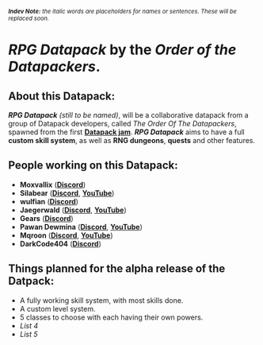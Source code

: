 <sub>***Indev Note:** the italic words are placeholders for names or sentences. These will be replaced soon.*</sub>

# *RPG Datapack* by the *Order of the Datapackers*.

## About this Datapack:

***RPG Datapack** (still to be named)*, will be a collaborative datapack from a group of Datapack developers, called *The Order Of The Datapackers*, spawned from the first [**Datapack jam**](https://discord.gg/z6TgybXhrg).
***RPG Datapack*** aims to have a full **custom skill system**, as well as **RNG dungeons**, **quests** and other features.

## People working on this Datapack:

- **Moxvallix** ([**Discord**](https://www.discordapp.com/users/510318433162887173))
- **Silabear** ([**Discord**](https://www.discordapp.com/users/543741360478355456), [**YouTube**](https://www.youtube.com/channel/UClfoz7sNreaL9OXSqYeN6fg))
- **wulfian** ([**Discord**](https://www.discordapp.com/users/554435927699619845))
- **Jaegerwald** ([**Discord**](https://www.discordapp.com/users/711944262173982822), [**YouTube**](https://www.youtube.com/channel/UCmiIcpOsGlKU1Ji8iDlTVuA))
- **Gears** ([**Discord**](https://www.discordapp.com/users/624197866595811328))
- **Pawan Dewmina** ([**Discord**](https://www.discordapp.com/users/866910016535527454), [**YouTube**](https://www.youtube.com/pawandewmina)) 
- **Mqroon** ([**Discord**](https://www.discordapp.com/users/561291894907207680), [**YouTube**](https://www.youtube.com/channel/UCl39RSKrhVI9lrsf0HUBNwA))
- **DarkCode404** ([**Discord**](https://www.discordapp.com/users/553638302750867477))

## Things planned for the alpha release of the Datpack:

- A fully working skill system, with most skills done.
- A custom level system.
- 5 classes to choose with each having their own powers.
- *List 4*
- *List 5*
